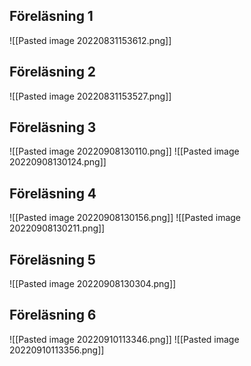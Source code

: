 ## Föreläsning 1
![[Pasted image 20220831153612.png]]
## Föreläsning 2
![[Pasted image 20220831153527.png]]

##  Föreläsning 3
![[Pasted image 20220908130110.png]]
![[Pasted image 20220908130124.png]]
## Föreläsning 4
![[Pasted image 20220908130156.png]]
![[Pasted image 20220908130211.png]]
## Föreläsning 5
![[Pasted image 20220908130304.png]]
## Föreläsning 6
![[Pasted image 20220910113346.png]]
![[Pasted image 20220910113356.png]]

